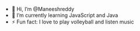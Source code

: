 - 👋 Hi, I’m @Maneeshreddy
- 🌱 I’m currently learning JavaScript and Java
- ⚡ Fun fact: I love to play volleyball and listen music

<!---
Maneeshreddy631/Maneeshreddy631 is a ✨ special ✨ repository because its `README.md` (this file) appears on your GitHub profile.
You can click the Preview link to take a look at your changes.
--->
